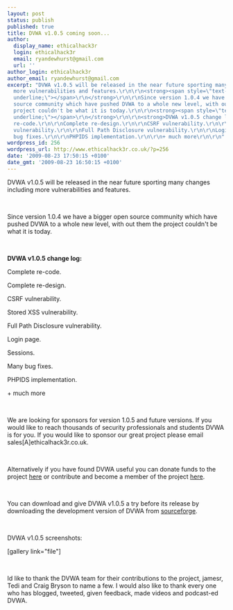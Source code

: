 ```yaml
---
layout: post
status: publish
published: true
title: DVWA v1.0.5 coming soon...
author:
  display_name: ethicalhack3r
  login: ethicalhack3r
  email: ryandewhurst@gmail.com
  url: ''
author_login: ethicalhack3r
author_email: ryandewhurst@gmail.com
excerpt: "DVWA v1.0.5 will be released in the near future sporting many changes including
  more vulnerabilities and features.\r\n\r\n<strong><span style=\"text-decoration:
  underline;\"></span>\r\n</strong>\r\n\r\nSince version 1.0.4 we have a bigger open
  source community which have pushed DVWA to a whole new level, with out them the
  project couldn't be what it is today.\r\n\r\n<strong><span style=\"text-decoration:
  underline;\"></span>\r\n</strong>\r\n\r\n<strong>DVWA v1.0.5 change log:</strong>\r\n\r\nComplete
  re-code.\r\n\r\nComplete re-design.\r\n\r\nCSRF vulnerability.\r\n\r\nStored XSS
  vulnerability.\r\n\r\nFull Path Disclosure vulnerability.\r\n\r\nLogin page.\r\n\r\nSessions.\r\n\r\nMany
  bug fixes.\r\n\r\nPHPIDS implementation.\r\n\r\n+ much more\r\n\r\n"
wordpress_id: 256
wordpress_url: http://www.ethicalhack3r.co.uk/?p=256
date: '2009-08-23 17:50:15 +0100'
date_gmt: '2009-08-23 16:50:15 +0100'
---
```

<p>DVWA v1.0.5 will be released in the near future sporting many changes including more vulnerabilities and features.</p>
<p><strong><span style="text-decoration: underline;"></span><br />
</strong></p>
<p>Since version 1.0.4 we have a bigger open source community which have pushed DVWA to a whole new level, with out them the project couldn't be what it is today.</p>
<p><strong><span style="text-decoration: underline;"></span><br />
</strong></p>
<p><strong>DVWA v1.0.5 change log:</strong></p>
<p>Complete re-code.</p>
<p>Complete re-design.</p>
<p>CSRF vulnerability.</p>
<p>Stored XSS vulnerability.</p>
<p>Full Path Disclosure vulnerability.</p>
<p>Login page.</p>
<p>Sessions.</p>
<p>Many bug fixes.</p>
<p>PHPIDS implementation.</p>
<p>+ much more</p>
<p><a id="more"></a><a id="more-256"></a></p>
<p><strong><span style="text-decoration: underline;"></span><br />
</strong></p>
<p>We are looking for sponsors for version 1.0.5 and future versions. If you would like to reach thousands of security professionals and students DVWA is for you. If you would like to sponsor our great project please email sales[A]ethicalhack3r.co.uk.</p>
<p><strong><span style="text-decoration: underline;"></span><br />
</strong></p>
<p>Alternatively if you have found DVWA useful you can donate funds to the project <a title="donate" href="http://sourceforge.net/project/project_donations.php?group_id=263007" target="_blank">here</a> or contribute and become a member of the project <a href="http://sourceforge.net/project/memberlist.php?group_id=263007" target="_blank">here</a>.</p>
<p><strong><span style="text-decoration: underline;"></span><br />
</strong></p>
<p>You can download and give DVWA v1.0.5 a try before its release by downloading the development version of DVWA from <a title="dvwa" href="http://sourceforge.net/projects/dvwa/" target="_blank">sourceforge</a>.</p>
<p><strong><span style="text-decoration: underline;"></span><br />
</strong></p>
<p>DVWA v1.0.5 screenshots:</p>
<p>[gallery link="file"]</p>
<p><strong><span style="text-decoration: underline;"></span><br />
</strong></p>
<p>Id like to thank the DVWA team for their contributions to the project, jamesr, Tedi and Craig Bryson to name a few. I would also like to thank every one who has blogged, tweeted, given feedback, made videos and podcast-ed DVWA.</p>

